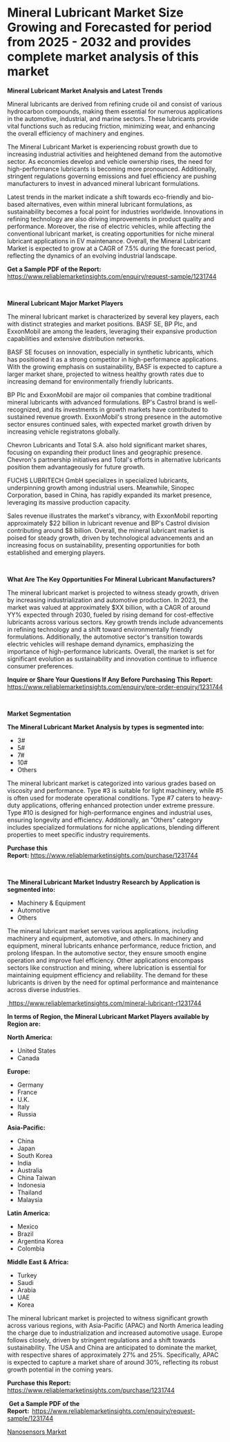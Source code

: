 <p><h1>Mineral Lubricant Market Size Growing and Forecasted for period from 2025 - 2032 and provides complete market analysis of this market</h1></p><p><strong>Mineral Lubricant Market Analysis and Latest Trends</strong></p>
<p><p>Mineral lubricants are derived from refining crude oil and consist of various hydrocarbon compounds, making them essential for numerous applications in the automotive, industrial, and marine sectors. These lubricants provide vital functions such as reducing friction, minimizing wear, and enhancing the overall efficiency of machinery and engines.</p><p>The Mineral Lubricant Market is experiencing robust growth due to increasing industrial activities and heightened demand from the automotive sector. As economies develop and vehicle ownership rises, the need for high-performance lubricants is becoming more pronounced. Additionally, stringent regulations governing emissions and fuel efficiency are pushing manufacturers to invest in advanced mineral lubricant formulations.</p><p>Latest trends in the market indicate a shift towards eco-friendly and bio-based alternatives, even within mineral lubricant formulations, as sustainability becomes a focal point for industries worldwide. Innovations in refining technology are also driving improvements in product quality and performance. Moreover, the rise of electric vehicles, while affecting the conventional lubricant market, is creating opportunities for niche mineral lubricant applications in EV maintenance. Overall, the Mineral Lubricant Market is expected to grow at a CAGR of 7.5% during the forecast period, reflecting the dynamics of an evolving industrial landscape.</p></p>
<p><strong>Get a Sample PDF of the Report:&nbsp;</strong> <a href="https://www.reliablemarketinsights.com/enquiry/request-sample/1231744?utm_campaign=3361&utm_medium=2&utm_source=Github&utm_content=ia&utm_term=02042025&utm_id=mineral-lubricant">https://www.reliablemarketinsights.com/enquiry/request-sample/1231744</a></p>
<p>&nbsp;</p>
<p><strong>Mineral Lubricant Major Market Players</strong></p>
<p><p>The mineral lubricant market is characterized by several key players, each with distinct strategies and market positions. BASF SE, BP Plc, and ExxonMobil are among the leaders, leveraging their expansive production capabilities and extensive distribution networks.</p><p>BASF SE focuses on innovation, especially in synthetic lubricants, which has positioned it as a strong competitor in high-performance applications. With the growing emphasis on sustainability, BASF is expected to capture a larger market share, projected to witness healthy growth rates due to increasing demand for environmentally friendly lubricants.</p><p>BP Plc and ExxonMobil are major oil companies that combine traditional mineral lubricants with advanced formulations. BP's Castrol brand is well-recognized, and its investments in growth markets have contributed to sustained revenue growth. ExxonMobil's strong presence in the automotive sector ensures continued sales, with expected market growth driven by increasing vehicle registratons globally.</p><p>Chevron Lubricants and Total S.A. also hold significant market shares, focusing on expanding their product lines and geographic presence. Chevron's partnership initiatives and Total's efforts in alternative lubricants position them advantageously for future growth.</p><p>FUCHS LUBRITECH GmbH specializes in specialized lubricants, underpinning growth among industrial users. Meanwhile, Sinopec Corporation, based in China, has rapidly expanded its market presence, leveraging its massive production capacity.</p><p>Sales revenue illustrates the market's vibrancy, with ExxonMobil reporting approximately $22 billion in lubricant revenue and BP's Castrol division contributing around $8 billion. Overall, the mineral lubricant market is poised for steady growth, driven by technological advancements and an increasing focus on sustainability, presenting opportunities for both established and emerging players.</p></p>
<p>&nbsp;</p>
<p><strong>What Are The Key Opportunities For Mineral Lubricant Manufacturers?</strong></p>
<p><p>The mineral lubricant market is projected to witness steady growth, driven by increasing industrialization and automotive production. In 2023, the market was valued at approximately $XX billion, with a CAGR of around YY% expected through 2030, fueled by rising demand for cost-effective lubricants across various sectors. Key growth trends include advancements in refining technology and a shift toward environmentally friendly formulations. Additionally, the automotive sector's transition towards electric vehicles will reshape demand dynamics, emphasizing the importance of high-performance lubricants. Overall, the market is set for significant evolution as sustainability and innovation continue to influence consumer preferences.</p></p>
<p><strong>Inquire or Share Your Questions If Any Before Purchasing This Report:</strong> <a href="https://www.reliablemarketinsights.com/enquiry/pre-order-enquiry/1231744?utm_campaign=3361&utm_medium=2&utm_source=Github&utm_content=ia&utm_term=02042025&utm_id=mineral-lubricant">https://www.reliablemarketinsights.com/enquiry/pre-order-enquiry/1231744</a></p>
<p>&nbsp;</p>
<p><strong>Market Segmentation</strong></p>
<p><strong>The Mineral Lubricant Market Analysis by types is segmented into:</strong></p>
<p><ul><li>3#</li><li>5#</li><li>7#</li><li>10#</li><li>Others</li></ul></p>
<p><p>The mineral lubricant market is categorized into various grades based on viscosity and performance. Type #3 is suitable for light machinery, while #5 is often used for moderate operational conditions. Type #7 caters to heavy-duty applications, offering enhanced protection under extreme pressure. Type #10 is designed for high-performance engines and industrial uses, ensuring longevity and efficiency. Additionally, an "Others" category includes specialized formulations for niche applications, blending different properties to meet specific industry requirements.</p></p>
<p><strong>Purchase this Report:&nbsp;</strong><a href="https://www.reliablemarketinsights.com/purchase/1231744?utm_campaign=3361&utm_medium=2&utm_source=Github&utm_content=ia&utm_term=02042025&utm_id=mineral-lubricant">https://www.reliablemarketinsights.com/purchase/1231744</a></p>
<p>&nbsp;</p>
<p><strong>The Mineral Lubricant Market Industry Research by Application is segmented into:</strong></p>
<p><ul><li>Machinery & Equipment</li><li>Automotive</li><li>Others</li></ul></p>
<p><p>The mineral lubricant market serves various applications, including machinery and equipment, automotive, and others. In machinery and equipment, mineral lubricants enhance performance, reduce friction, and prolong lifespan. In the automotive sector, they ensure smooth engine operation and improve fuel efficiency. Other applications encompass sectors like construction and mining, where lubrication is essential for maintaining equipment efficiency and reliability. The demand for these lubricants is driven by the need for optimal performance and maintenance across diverse industries.</p></p>
<p><a href="https://www.reliablemarketinsights.com/mineral-lubricant-r1231744?utm_campaign=3361&utm_medium=2&utm_source=Github&utm_content=ia&utm_term=02042025&utm_id=mineral-lubricant">&nbsp;https://www.reliablemarketinsights.com/mineral-lubricant-r1231744</a></p>
<p><strong>In terms of Region, the Mineral Lubricant Market Players available by Region are:</strong></p>
<p>
    <p> <strong> North America: </strong>
        <ul>
            <li>United States</li>
            <li>Canada</li>
        </ul>
        </p> 
    <p> <strong> Europe: </strong>
        <ul>
            <li>Germany</li>
            <li>France</li>
            <li>U.K.</li>
            <li>Italy</li>
            <li>Russia</li>
        </ul>
        </p> 
    <p> <strong> Asia-Pacific: </strong>
        <ul>
            <li>China</li>
            <li>Japan</li>
            <li>South Korea</li>
            <li>India</li>
            <li>Australia</li>
            <li>China Taiwan</li>
            <li>Indonesia</li>
            <li>Thailand</li>
            <li>Malaysia</li>
        </ul>
        </p> 
    <p> <strong> Latin America: </strong>
        <ul>
            <li>Mexico</li>
            <li>Brazil</li>
            <li>Argentina Korea</li>
            <li>Colombia</li>
        </ul>
        </p> 
    <p> <strong> Middle East & Africa: </strong>
        <ul>
            <li>Turkey</li>
            <li>Saudi</li>
            <li>Arabia</li>
            <li>UAE</li>
            <li>Korea</li>
        </ul>
    </p>
    </p>
<p><p>The mineral lubricant market is projected to witness significant growth across various regions, with Asia-Pacific (APAC) and North America leading the charge due to industrialization and increased automotive usage. Europe follows closely, driven by stringent regulations and a shift towards sustainability. The USA and China are anticipated to dominate the market, with respective shares of approximately 27% and 25%. Specifically, APAC is expected to capture a market share of around 30%, reflecting its robust growth potential in the coming years.</p></p>
<p><strong>Purchase this Report: </strong><a href="https://www.reliablemarketinsights.com/purchase/1231744?utm_campaign=3361&utm_medium=2&utm_source=Github&utm_content=ia&utm_term=02042025&utm_id=mineral-lubricant">https://www.reliablemarketinsights.com/purchase/1231744</a></p>
<p>&nbsp;<strong>Get a Sample PDF of the Report:&nbsp;&nbsp;</strong><a href="https://www.reliablemarketinsights.com/enquiry/request-sample/1231744?utm_campaign=3361&utm_medium=2&utm_source=Github&utm_content=ia&utm_term=02042025&utm_id=mineral-lubricant">https://www.reliablemarketinsights.com/enquiry/request-sample/1231744</a></p>
<p><strong></strong></p>
<p><p><a href="https://github.com/mudgeadamsvx/Market-Research-Report-List-1/blob/main/nanosensors-market.md?utm_campaign=3361&utm_medium=2&utm_source=Github&utm_content=ia&utm_term=02042025&utm_id=mineral-lubricant">Nanosensors Market</a></p></p>